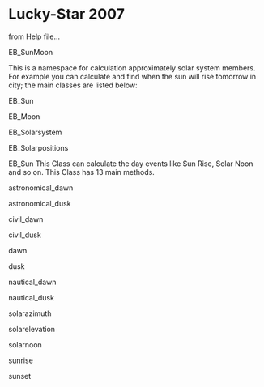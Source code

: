 # Lucky-Star  2007

from Help file... 

EB_SunMoon <br>

This is a namespace for calculation approximately solar system members. For example you can calculate and find when the sun will rise tomorrow in city; the main classes are listed below:

EB_Sun 

EB_Moon 

EB_Solarsystem 

EB_Solarpositions 

EB_Sun   This Class can calculate the day events like Sun Rise, Solar Noon and so on.
This Class has 13 main methods.  

astronomical_dawn 

astronomical_dusk 

civil_dawn 

civil_dusk 

dawn 

dusk 

nautical_dawn 

nautical_dusk 

solarazimuth 

solarelevation 

solarnoon 

sunrise 

sunset 



